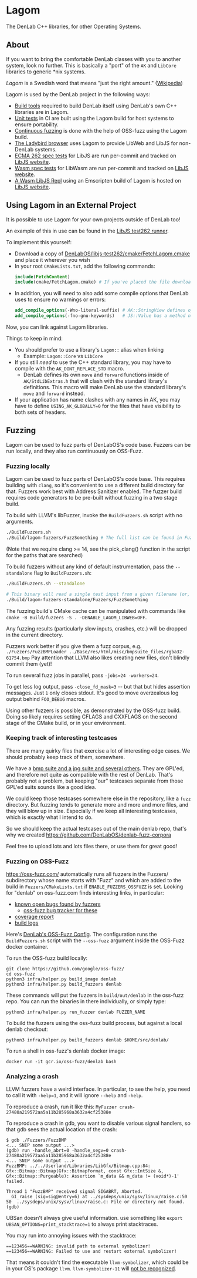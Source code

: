 # Lagom

The DenLab C++ libraries, for other Operating Systems.

## About

If you want to bring the comfortable DenLab classes with you to another system, look no further. This is basically a "port" of the `AK` and `LibCore` libraries to generic \*nix systems.

_Lagom_ is a Swedish word that means "just the right amount." ([Wikipedia](https://en.wikipedia.org/wiki/Lagom))

Lagom is used by the DenLab project in the following ways:

-   [Build tools](./Tools) required to build DenLab itself using DenLab's own C++ libraries are in Lagom.
-   [Unit tests](../../Documentation/RunningTests.md) in CI are built using the Lagom build for host systems to ensure portability.
-   [Continuous fuzzing](#fuzzing-on-oss-fuzz) is done with the help of OSS-fuzz using the Lagom build.
-   [The Ladybird browser](../../Ladybird/README.md) uses Lagom to provide LibWeb and LibJS for non-DenLab systems.
-   [ECMA 262 spec tests](https://denlabos.github.io/libjs-website/test262) for LibJS are run per-commit and tracked on [LibJS website](https://denlabos.github.io/libjs-website/).
-   [Wasm spec tests](https://denlabos.github.io/libjs-website/wasm) for LibWasm are run per-commit and tracked on [LibJS website](https://denlabos.github.io/libjs-website/).
-   [A Wasm LibJS Repl](https://denlabos.github.io/libjs-website/repl) using an Emscripten build of Lagom is hosted on [LibJS website](https://denlabos.github.io/libjs-website/).

## Using Lagom in an External Project

It is possible to use Lagom for your own projects outside of DenLab too!

An example of this in use can be found in the [LibJS test262 runner](https://github.com/DenLabOS/libjs-test262).

To implement this yourself:

-   Download a copy of [DenLabOS/libjs-test262/cmake/FetchLagom.cmake](https://github.com/DenLabOS/libjs-test262/blob/7832c333c1504eecf1c5f9e4247aa6b34a52a3be/cmake/FetchLagom.cmake) and place it wherever you wish
-   In your root `CMakeLists.txt`, add the following commands:
    ```cmake
    include(FetchContent)
    include(cmake/FetchLagom.cmake) # If you've placed the file downloaded above differently, be sure to reflect that in this command :^)
    ```
-   In addition, you will need to also add some compile options that DenLab uses to ensure no warnings or errors:
    ```cmake
    add_compile_options(-Wno-literal-suffix) # AK::StringView defines operator""sv, which GCC complains does not have an underscore.
    add_compile_options(-fno-gnu-keywords)   # JS::Value has a method named typeof, which also happens to be a GNU keyword.
    ```

Now, you can link against Lagom libraries.

Things to keep in mind:

-   You should prefer to use a library's `Lagom::` alias when linking
    -   Example: `Lagom::Core` vs `LibCore`
-   If you still _need_ to use the C++ standard library, you may have to compile with the `AK_DONT_REPLACE_STD` macro.
    -   DenLab defines its own `move` and `forward` functions inside of `AK/StdLibExtras.h` that will clash with the standard library's definitions. This macro will make DenLab use the standard library's `move` and `forward` instead.
-   If your application has name clashes with any names in AK, you may have to define `USING_AK_GLOBALLY=0` for the files that have visibility to both sets of headers.

## Fuzzing

Lagom can be used to fuzz parts of DenLabOS's code base. Fuzzers can be run locally, and they also run continuously on OSS-Fuzz.

### Fuzzing locally

Lagom can be used to fuzz parts of DenLabOS's code base. This requires building with `clang`, so it's convenient to use a different build directory for that. Fuzzers work best with Address Sanitizer enabled. The fuzzer build requires code generators to be pre-built without fuzzing in a two stage build.

To build with LLVM's libFuzzer, invoke the `BuildFuzzers.sh` script with no arguments.

```sh
./BuildFuzzers.sh
./Build/lagom-fuzzers/FuzzSomething # The full list can be found in Fuzzers/CMakeLists.txt
```

(Note that we require clang >= 14, see the pick_clang() function in the script for the paths that are searched)

To build fuzzers without any kind of default instrumentation, pass the `--standalone` flag to `BuildFuzzers.sh`:

```sh
./BuildFuzzers.sh --standalone

# This binary will read a single test input from a given filename (or, if no filename is given, from stdin) and exit.
./Build/lagom-fuzzers-standalone/Fuzzers/FuzzSomething
```

The fuzzing build's CMake cache can be manipulated with commands like `cmake -B Build/fuzzers -S . -DENABLE_LAGOM_LIBWEB=OFF`.

Any fuzzing results (particularly slow inputs, crashes, etc.) will be dropped in the current directory.

Fuzzers work better if you give them a fuzz corpus, e.g. `./Fuzzers/FuzzBMPLoader ../Base/res/html/misc/bmpsuite_files/rgba32-61754.bmp` Pay attention that LLVM also likes creating new files, don't blindly commit them (yet)!

To run several fuzz jobs in parallel, pass `-jobs=24 -workers=24`.

To get less log output, pass `-close_fd_mask=3` -- but that but hides assertion messages. Just `1` only closes stdout.
It's good to move overzealous log output behind `FOO_DEBUG` macros.

Using other fuzzers is possible, as demonstrated by the OSS-fuzz build. Doing so likely requires setting CFLAGS and CXXFLAGS
on the second stage of the CMake build, or in your environment.

### Keeping track of interesting testcases

There are many quirky files that exercise a lot of interesting edge cases.
We should probably keep track of them, somewhere.

We have a [bmp suite and a jpg suite and several others](https://github.com/DenLabOS/denlab/tree/master/Base/res/html/misc).
They are GPL'ed, and therefore not quite as compatible with the rest of DenLab.
That's probably not a problem, but keeping "our" testcases separate from those GPL'ed suits sounds like a good idea.

We could keep those testcases somewhere else in the repository, like a `fuzz` directory.
But fuzzing tends to generate more and more and more files, and they will blow up in size.
Especially if we keep all interesting testcases, which is exactly what I intend to do.

So we should keep the actual testcases out of the main denlab repo,
that's why we created https://github.com/DenLabOS/denlab-fuzz-corpora

Feel free to upload lots and lots files there, or use them for great good!

### Fuzzing on OSS-Fuzz

https://oss-fuzz.com/ automatically runs all fuzzers in the Fuzzers/ subdirectory whose name starts with "Fuzz" and which are added to the build in `Fuzzers/CMakeLists.txt` if `ENABLE_FUZZERS_OSSFUZZ` is set. Looking for "denlab" on oss-fuzz.com finds interesting links, in particular:

-   [known open bugs found by fuzzers](https://oss-fuzz.com/testcases?project=denlab&open=yes)
    -   [oss-fuzz bug tracker for these](https://bugs.chromium.org/p/oss-fuzz/issues/list?sort=-opened&can=1&q=proj:denlab)
-   [coverage report](https://oss-fuzz.com/coverage-report/job/libfuzzer_asan_denlab/latest)
-   [build logs](https://oss-fuzz-build-logs.storage.googleapis.com/index.html#denlab)

Here's [DenLab's OSS-Fuzz Config](https://github.com/google/oss-fuzz/tree/master/projects/denlab). The configuration runs the `BuildFuzzers.sh` script with the `--oss-fuzz` argument inside the OSS-Fuzz docker container.

To run the OSS-fuzz build locally:

```
git clone https://github.com/google/oss-fuzz/
cd oss-fuzz
python3 infra/helper.py build_image denlab
python3 infra/helper.py build_fuzzers denlab
```

These commands will put the fuzzers in `build/out/denlab` in the oss-fuzz repo. You can run the binaries in there individually, or simply type:

```
python3 infra/helper.py run_fuzzer denlab FUZZER_NAME
```

To build the fuzzers using the oss-fuzz build process, but against a local denlab checkout:

```
python3 infra/helper.py build_fuzzers denlab $HOME/src/denlab/
```

To run a shell in oss-fuzz's denlab docker image:

```
docker run -it gcr.io/oss-fuzz/denlab bash
```

### Analyzing a crash

LLVM fuzzers have a weird interface. In particular, to see the help, you need to call it with `-help=1`, and it will ignore `--help` and `-help`.

To reproduce a crash, run it like this: `MyFuzzer crash-27480a219572aa5a11b285968a3632a4cf25388e`

To reproduce a crash in gdb, you want to disable various signal handlers, so that gdb sees the actual location of the crash:

```
$ gdb ./Fuzzers/FuzzBMP
<... SNIP some output ...>
(gdb) run -handle_abrt=0 -handle_segv=0 crash-27480a219572aa5a11b285968a3632a4cf25388e
<... SNIP some output ...>
FuzzBMP: ../../Userland/Libraries/LibGfx/Bitmap.cpp:84: Gfx::Bitmap::Bitmap(Gfx::BitmapFormat, const Gfx::IntSize &, Gfx::Bitmap::Purgeable): Assertion `m_data && m_data != (void*)-1' failed.

Thread 1 "FuzzBMP" received signal SIGABRT, Aborted.
__GI_raise (sig=sig@entry=6) at ../sysdeps/unix/sysv/linux/raise.c:50
50	../sysdeps/unix/sysv/linux/raise.c: File or directory not found.
(gdb)
```

UBSan doesn't always give useful information. use something like `export UBSAN_OPTIONS=print_stacktrace=1` to always print stacktraces.

You may run into annoying issues with the stacktrace:

```
==123456==WARNING: invalid path to external symbolizer!
==123456==WARNING: Failed to use and restart external symbolizer!
```

That means it couldn't find the executable `llvm-symbolizer`, which could be in your OS's package `llvm`.
`llvm-symbolizer-11` will [not be recognized](https://stackoverflow.com/a/42845444/).
